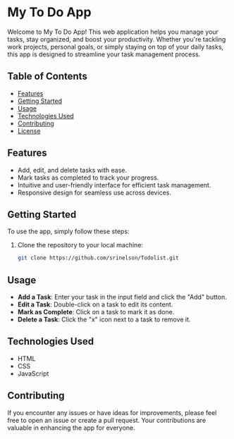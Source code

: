 # My To Do App

Welcome to My To Do App! This web application helps you manage your tasks, stay organized, and boost your productivity. Whether you're tackling work projects, personal goals, or simply staying on top of your daily tasks, this app is designed to streamline your task management process.

## Table of Contents

- [Features](#features)
- [Getting Started](#getting-started)
- [Usage](#usage)
- [Technologies Used](#technologies-used)
- [Contributing](#contributing)
- [License](#license)

## Features

- Add, edit, and delete tasks with ease.
- Mark tasks as completed to track your progress.
- Intuitive and user-friendly interface for efficient task management.
- Responsive design for seamless use across devices.

## Getting Started

To use the app, simply follow these steps:

1. Clone the repository to your local machine:

   ```bash
   git clone https://github.com/srinelson/Todolist.git
## Usage

- **Add a Task**: Enter your task in the input field and click the "Add" button.
- **Edit a Task**: Double-click on a task to edit its content.
- **Mark as Complete**: Click on a task to mark it as done.
- **Delete a Task**: Click the "x" icon next to a task to remove it.

## Technologies Used

- HTML
- CSS
- JavaScript

## Contributing

If you encounter any issues or have ideas for improvements, please feel free to open an issue or create a pull request. Your contributions are valuable in enhancing the app for everyone.

